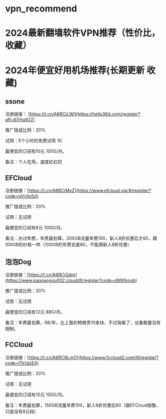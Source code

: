 # vpn_recommend
# 2024最新翻墙软件VPN推荐（性价比，收藏）
# 2024年便宜好用机场推荐(长期更新 收藏)

## ssone
注册链接： [https://t.cn/A6RCiLWl](https://hello36d.com/register?aff=67rha92Z)

推广提成比例：20%

试用：5个小时的免费试用 1G

最便宜的订阅有10元 100G/月。

备注：个人在用，速度杠杠的

## EFCloud
注册链接：[https://t.cn/A6RCiMyZ](https://www.efcloud.vip/#/register?code=qVvIlo5d) 

推广提成比例：20%

试用：无试用

最便宜的订阅有8元 100G/月。

备注：办过年费，年费最划算，200GB流量年费100，新人8折优惠后才80，跟100GB的价格一样（100GB的年费也是80，不能用新人8折优惠）

## 泡泡Dog
注册链接：[https://t.cn/A6RCiQdm](https://www.paopaogou002.cloud/#/register?code=d99lSmsb)

推广提成比例：20%

试用：无试用

最便宜的订阅有12元 88G/月。

备注：年费最划算，98/年，比上面的稍微贵10来块，不过我看了，设备数量没有限制。

## FCCloud
注册链接：[https://t.cn/A6RC6LmO](https://www.fccloud2.com/#/register?code=lTk1dzE4)

推广提成比例：20%

试用：无试用

最便宜的订阅有10元 150G/月。

备注：年费最划算，150GB流量年费100，新人8折优惠后80（跟EFCloud很像，只是没有8元档）


